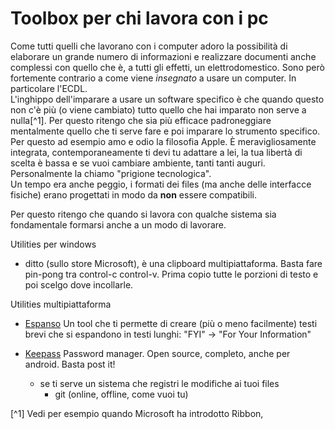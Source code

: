 # Toolbox per chi lavora con i pc

Come tutti quelli che lavorano con i computer adoro la possibilità di elaborare un grande numero di informazioni e realizzare documenti anche complessi con quello che è, a tutti gli effetti, un elettrodomestico. Sono però fortemente contrario a come viene *insegnato* a usare un computer. In particolare l'ECDL.  
L'inghippo dell'imparare a usare un software specifico è che quando questo non c'è più (o viene cambiato) tutto quello che hai imparato non serve a nulla[^1]. Per questo ritengo che sia più efficace padroneggiare mentalmente quello che ti serve fare e poi imparare lo strumento specifico.  
Per questo ad esempio amo e odio la filosofia Apple. È meravigliosamente integrata, contemporaneamente ti devi tu adattare a lei, la tua libertà di scelta è bassa e se vuoi cambiare ambiente, tanti tanti auguri. Personalmente la chiamo "prigione tecnologica".  
Un tempo era anche peggio, i formati dei files (ma anche delle interfacce fisiche) erano progettati in modo da **non** essere compatibili.  

Per questo ritengo che quando si lavora con qualche sistema sia fondamentale formarsi anche a un modo di lavorare.

Utilities per windows
* ditto (sullo store Microsoft), è una clipboard multipiattaforma. Basta fare pin-pong tra control-c control-v. Prima copio tutte le porzioni di testo e poi scelgo dove incollarle.

Utilities multipiattaforma

* [Espanso](https://espanso.org/) Un tool che ti permette di creare (più o meno facilmente) testi brevi che si espandono in testi lunghi: "FYI" -> "For Your Information"
* [Keepass](https://keepass.info/) Password manager. Open source, completo, anche per android. Basta post it!

	* se ti serve un sistema che registri le modifiche ai tuoi files
		* git (online, offline, come vuoi tu)




[^1] Vedi per esempio quando Microsoft ha introdotto Ribbon, 

